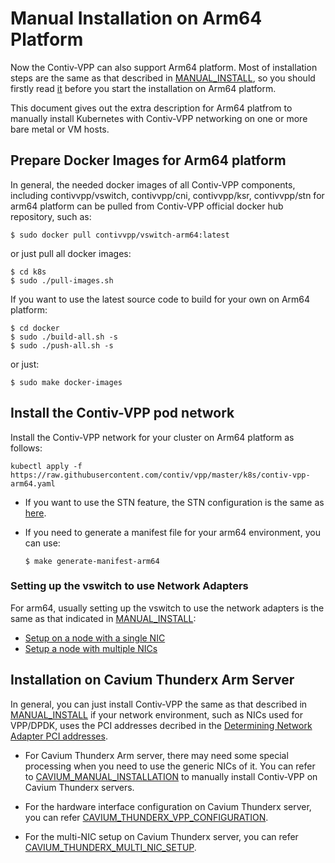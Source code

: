 # Manual Installation on Arm64 Platform
Now the Contiv-VPP can also support Arm64 platform. Most of installation steps are the
same as that described in [MANUAL_INSTALL][1], so you should firstly read [it][1] before
you start the installation on Arm64 platform.

This document gives out the extra description for Arm64 platfrom to manually install
Kubernetes with Contiv-VPP networking on one or more bare metal or VM hosts.


## Prepare Docker Images for Arm64 platform
In general, the needed docker images of all Contiv-VPP components, including contivvpp/vswitch,
contivvpp/cni, contivvpp/ksr, contivvpp/stn for arm64 platform can be pulled from Contiv-VPP
official docker hub repository, such as:
  ```
  $ sudo docker pull contivvpp/vswitch-arm64:latest
  ```

or just pull all docker images:
  ```
  $ cd k8s
  $ sudo ./pull-images.sh
  ```

If you want to use the latest source code to build for your own on Arm64 platform:

  ```
  $ cd docker
  $ sudo ./build-all.sh -s
  $ sudo ./push-all.sh -s
  ```

or just:
  ```
  $ sudo make docker-images
  ```

## Install the Contiv-VPP pod network
Install the Contiv-VPP network for your cluster on Arm64 platform as follows:
  ```
  kubectl apply -f https://raw.githubusercontent.com/contiv/vpp/master/k8s/contiv-vpp-arm64.yaml
  ```

- If you want to use the STN feature, the STN configuration is the same as [here][5].

- If you need to generate a manifest file for your arm64 environment, you can use:
  ```
  $ make generate-manifest-arm64
  ```

### Setting up the vswitch to use Network Adapters
For arm64, usually setting up the vswitch to use the network adapters is the same as
that indicated in [MANUAL_INSTALL][1]:

 - [Setup on a node with a single NIC][6]
 - [Setup a node with multiple NICs][7]


## Installation on Cavium Thunderx Arm Server
In general, you can just install Contiv-VPP the same as that described in [MANUAL_INSTALL][1]
if your network environment, such as NICs used for VPP/DPDK, uses the PCI addresses decribed
in the [Determining Network Adapter PCI addresses][8].

* For Cavium Thunderx Arm server, there may need some special processing when you need to use the
generic NICs of it. You can refer to [CAVIUM_MANUAL_INSTALLATION][2] to manually install Contiv-VPP
on Cavium Thunderx servers.

* For the hardware interface configuration on Cavium Thunderx server, you can refer
[CAVIUM_THUNDERX_VPP_CONFIGURATION][4].

* For the multi-NIC setup on Cavium Thunderx server, you can refer
[CAVIUM_THUNDERX_MULTI_NIC_SETUP][3].



[1]: ../MANUAL_INSTALL.md
[2]: MANUAL_INSTALL_CAVIUM.md
[3]: MULTI_NIC_SETUP_CAVIUM.md
[4]: VPP_CONFIG_CAVIUM.md
[5]: ../SINGLE_NIC_SETUP.md#configuring-stn-in-contiv-vpp-k8s-deployment-files
[6]: ../SINGLE_NIC_SETUP.md
[7]: ../MULTI_NIC_SETUP.md
[8]: ../MANUAL_INSTALL.md#determining-network-adapter-pci-addresses

